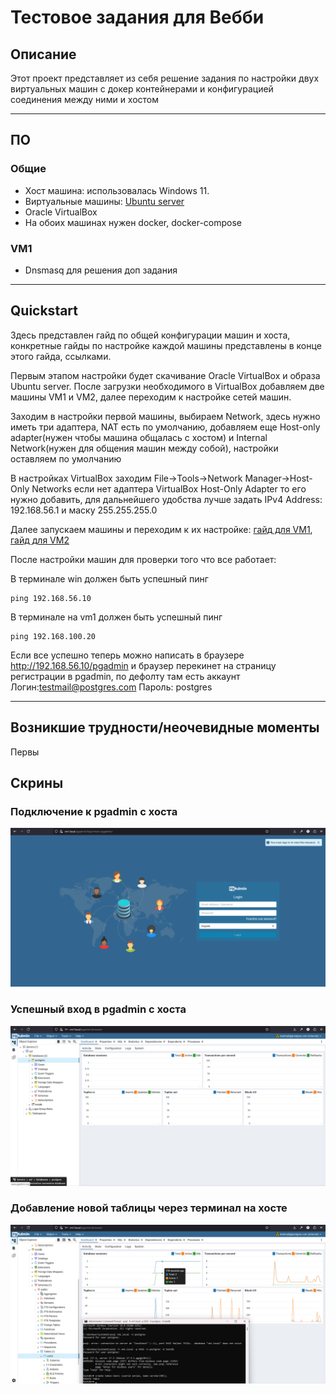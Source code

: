 # Тестовое задания для Вебби


## Описание
Этот проект представляет из себя решение задания по настройки двух виртуальных машин с докер контейнерами и конфигурацией соединения между ними и хостом

---

## ПО
### Общие
- Хост машина: использовалась Windows 11.
- Виртуальные машины: [Ubuntu server](https://releases.ubuntu.com/22.04/)
- Oracle VirtualBox
- На обоих машинах нужен docker, docker-compose

### VM1
- Dnsmasq для решения доп задания

---

## Quickstart

Здесь представлен гайд по общей конфигурации машин и хоста, конкретные гайды по настройке каждой машины представлены в конце этого гайда, ссылками.

Первым этапом настройки будет скачивание Oracle VirtualBox и образа Ubuntu server. После загрузки необходимого в VirtualBox добавляем две машины VM1 и VM2, далее переходим к настройке сетей машин.

Заходим в настройки первой машины, выбираем Network, здесь нужно иметь три адаптера, NAT есть по умолчанию, добавляем еще Host-only adapter(нужен чтобы машина общалась с хостом) и Internal Network(нужен для общения машин между собой), настройки оставляем по умолчанию 

В настройках VirtualBox заходим File->Tools->Network Manager->Host-Only Networks если нет адаптера VirtualBox Host-Only Adapter то его нужно добавить, для дальнейшего удобства лучше задать IPv4 Address: 192.168.56.1 и маску 255.255.255.0

Далее запускаем машины и переходим к их настройке: [гайд для VM1](vm1/ConfigurationGuide.md), [гайд для VM2](vm2/ConfigurationGuide.md)

После настройки машин для проверки того что все работает:

В терминале win должен быть успешный пинг
```
ping 192.168.56.10
```

В терминале на vm1 должен быть успешный пинг
```
ping 192.168.100.20
```

Если все успешно теперь можно написать в браузере http://192.168.56.10/pgadmin и браузер перекинет на страницу регистрации в pgadmin, по дефолту там есть аккаунт
Логин:testmail@postgres.com
Пароль: postgres

---

## Возникшие трудности/неочевидные моменты

Первы

## Скрины

### Подключение к pgadmin с хоста

![img.png](screenshots/img.png)

### Успешный вход в pgadmin с хоста

![img_1.png](screenshots/img_1.png)

### Добавление новой таблицы через терминал на хосте

![img_2.png](screenshots/img_2.png)
